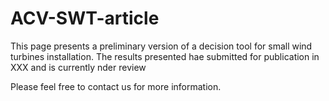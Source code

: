 # ACV-SWT-article
This page presents a preliminary version of a decision tool for small wind turbines installation. 
The results presented hae submitted for publication in XXX and is currently nder review

Please feel free to contact us for more information.
